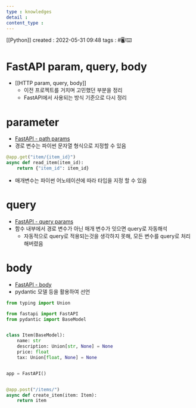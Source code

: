 ```yaml
---
type : knowledges
detail : 
content_type :
---
```


[[Python]]
created : 2022-05-31 09:48
tags : #🖥️/⌨️ 

# FastAPI param, query, body
- [[HTTP param, query, body]]
	- 이전 프로젝트를 거치며 고민했던 부분을 정리
	- FastAPI에서 사용되는 방식 기준으로 다시 정리

# parameter
- [FastAPI - path params](https://fastapi.tiangolo.com/ko/tutorial/path-params/)
- 경로 변수는 파이썬 문자열 형식으로 지정할 수 있음

```python
@app.get("item/{item_id}")
async def read_item(item_id):
	return {"item_id": item_id}
```

- 매개변수는 파이썬 어노테이션에 따라 타입을 지정 할 수 있음

# query
- [FastAPI - query params](https://fastapi.tiangolo.com/ko/tutorial/query-params/)
- 함수 내부에서 경로 변수가 아닌 매개 변수가 잇으면 query로 자동해석
	- 자동적으로 query로 적용되는것을 생각하지 못해, 모든 변수를 query로 처리해버렸음

# body
- [FastAPI - body](https://fastapi.tiangolo.com/ko/tutorial/body/)
- pydantic 모델 등을 활용하여 선언

```python
from typing import Union

from fastapi import FastAPI
from pydantic import BaseModel


class Item(BaseModel):
    name: str
    description: Union[str, None] = None
    price: float
    tax: Union[float, None] = None


app = FastAPI()


@app.post("/items/")
async def create_item(item: Item):
    return item
```